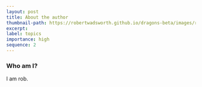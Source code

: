 ```yaml
---
layout: post
title: About the author
thumbnail-path: https://robertwadsworth.github.io/dragons-beta/images/runnerNine.jpg
excerpt: 
label: topics
importance: high
sequence: 2
---
```


### Who am I?

I am rob.
